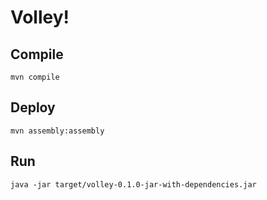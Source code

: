 # Volley!

## Compile
    mvn compile
    
## Deploy
    mvn assembly:assembly
    
## Run
    java -jar target/volley-0.1.0-jar-with-dependencies.jar
